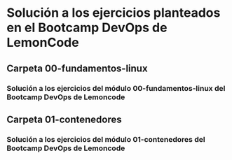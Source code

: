 # Solución a los ejercicios planteados en el Bootcamp DevOps de LemonCode

## Carpeta 00-fundamentos-linux
### Solución a los ejercicios del módulo 00-fundamentos-linux del Bootcamp DevOps de Lemoncode

## Carpeta 01-contenedores
### Solución a los ejercicios del módulo 01-contenedores del Bootcamp DevOps de Lemoncode